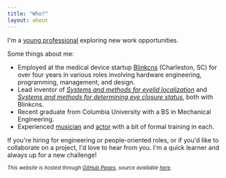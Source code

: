 ```yaml
---
title: "Who?"
layout: about
---
```


I'm a [young professional](https://www.linkedin.com/in/loganteder/) exploring new work opportunities.

Some things about me:

- Employed at the medical device startup [Blinkcns](https://www.blinkcns.com/) (Charleston, SC) for over four years in various roles involving hardware engineering, programming, management, and design.
- Lead inventor of *[Systems and methods for eyelid localization](https://patents.google.com/patent/WO2022251703A2/en)* and *[Systems and methods for determining eye closure status](https://patents.google.com/patent/WO2023154899A1/en)*, both with Blinkcns.
- Recent graduate from Columbia University with a BS in Mechanical Engineering.
- Experienced [musician](https://soundcloud.com/loganted) and [actor](https://charlestonstage.com/helium-cast-2018) with a bit of formal training in each.
  
If you're hiring for engineering or people-oriented roles, or if you'd like to collaborate on a project, I'd love to hear from you. I'm a quick learner and always up for a new challenge!

*<sub>This website is hosted through [GitHub Pages](https://pages.github.com/), source available [here](https://github.com/LTeder/lteder.github.io).</sub>*
